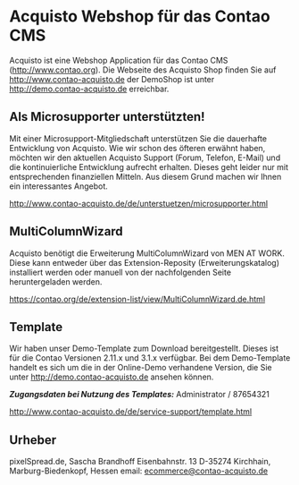 Acquisto Webshop für das Contao CMS
===================================

Acquisto ist eine Webshop Application für das Contao CMS (http://www.contao.org).
Die Webseite des Acquisto Shop finden Sie auf http://www.contao-acquisto.de der 
DemoShop ist unter http://demo.contao-acquisto.de erreichbar.


Als Microsupporter unterstützten!
---------------------------------

Mit einer Microsupport-Mitgliedschaft unterstützen Sie die dauerhafte Entwicklung 
von Acquisto. Wie wir schon des öfteren erwähnt haben, möchten wir den aktuellen 
Acquisto Support (Forum, Telefon, E-Mail) und die kontinuierliche Entwicklung 
aufrecht erhalten. Dieses geht leider nur mit entsprechenden finanziellen Mitteln. 
Aus diesem Grund machen wir Ihnen ein interessantes Angebot.

http://www.contao-acquisto.de/de/unterstuetzen/microsupporter.html


MultiColumnWizard
-----------------
Acquisto benötigt die Erweiterung MultiColumnWizard von MEN AT WORK. Diese kann 
entweder über das Extension-Reposity (Erweiterungskatalog) installiert werden oder
manuell von der nachfolgenden Seite heruntergeladen werden.

https://contao.org/de/extension-list/view/MultiColumnWizard.de.html


Template
--------

Wir haben unser Demo-Template zum Download bereitgestellt. Dieses ist für die Contao 
Versionen 2.11.x und 3.1.x verfügbar. Bei dem Demo-Template handelt es sich um die in 
der Online-Demo verhandene Version, die Sie unter http://demo.contao-acquisto.de ansehen 
können.

***Zugangsdaten bei Nutzung des Templates:*** Administrator / 87654321

http://www.contao-acquisto.de/de/service-support/template.html


Urheber
-------
pixelSpread.de, Sascha Brandhoff
Eisenbahnstr. 13
D-35274 Kirchhain, Marburg-Biedenkopf, Hessen
email: ecommerce@contao-acquisto.de
